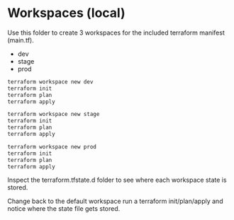 # Workspaces (local)

Use this folder to create 3 workspaces for the included terraform manifest (main.tf).

- dev
- stage
- prod

```bash
terraform workspace new dev
terraform init
terraform plan
terraform apply

terraform workspace new stage
terraform init
terraform plan
terraform apply

terraform workspace new prod
terraform init
terraform plan
terraform apply
```

Inspect the terraform.tfstate.d folder to see where each workspace state is stored.

Change back to the default workspace run a terraform init/plan/apply and notice where the state file gets stored.
